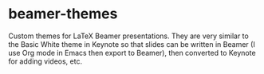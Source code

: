 # beamer-themes
Custom themes for LaTeX Beamer presentations. They are very similar to the Basic White theme in Keynote so that slides can be written in Beamer (I use Org mode in Emacs then export to Beamer), then converted to Keynote for adding videos, etc.
